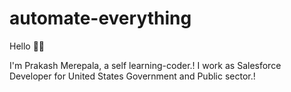 # automate-everything

Hello 👋👋

I'm Prakash Merepala, a self learning-coder.! 
I work as Salesforce Developer for United States Government and Public sector.!
